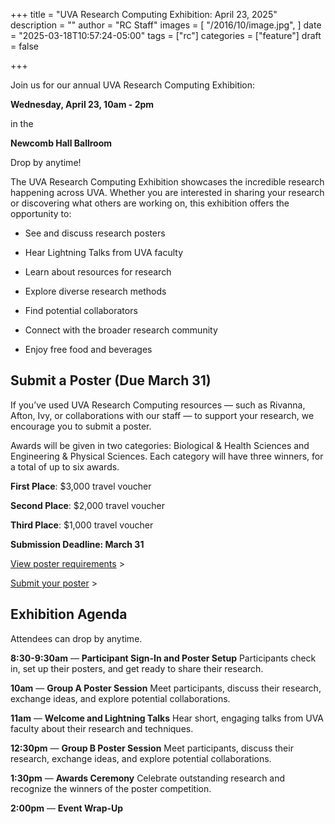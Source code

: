 +++
title = "UVA Research Computing Exhibition: April 23, 2025"
description = ""
author = "RC Staff"
images = [
  "/2016/10/image.jpg",
]
date = "2025-03-18T10:57:24-05:00"
tags = ["rc"]
categories = ["feature"]
draft = false

+++


Join us for our annual UVA Research Computing Exhibition: 


<strong>Wednesday, April 23, 10am - 2pm</strong> 

in the 


<strong>Newcomb Hall Ballroom</strong>


Drop by anytime!


The UVA Research Computing Exhibition showcases the incredible research happening across UVA. Whether you are interested in sharing your research or discovering what others are working on, this exhibition offers the opportunity to: 

* See and discuss research posters 

* Hear Lightning Talks from UVA faculty 

* Learn about resources for research 

* Explore diverse research methods 

* Find potential collaborators 

* Connect with the broader research community 

* Enjoy free food and beverages 

## Submit a Poster (Due March 31) 

If you’ve used UVA Research Computing resources — such as Rivanna, Afton, Ivy, or collaborations with our staff — to support your research, we encourage you to submit a poster. 

Awards will be given in two categories: Biological & Health Sciences and Engineering & Physical Sciences. Each category will have three winners, for a total of up to six awards. 

<strong>First Place</strong>: $3,000 travel voucher 

<strong>Second Place</strong>: $2,000 travel voucher 

<strong>Third Place</strong>: $1,000 travel voucher 

<strong>Submission Deadline: March 31 </strong>

[View poster requirements](https://rc.virginia.edu/2025/03/rc-exhibition-call-for-posters-march-31-2025/) > 

[Submit your poster](https://virginia.us9.list-manage.com/track/click?u=b918ecff2df30f32775065906&id=26c2154183&e=7a592fe565) > 

## Exhibition Agenda 

Attendees can drop by anytime. 

<strong>8:30-9:30am</strong> — <strong>Participant Sign-In and Poster Setup</strong> 
Participants check in, set up their posters, and get ready to share their research. 

<strong>10am</strong> — <strong>Group A Poster Session</strong> 
Meet participants, discuss their research, exchange ideas, and explore potential collaborations. 

<strong>11am</strong> — <strong>Welcome and Lightning Talks</strong> 
Hear short, engaging talks from UVA faculty about their research and techniques. 

<strong>12:30pm</strong> — <strong>Group B Poster Session</strong> 
Meet participants, discuss their research, exchange ideas, and explore potential collaborations. 

<strong>1:30pm</strong> — <strong>Awards Ceremony</strong> 
Celebrate outstanding research and recognize the winners of the poster competition. 

<strong>2:00pm</strong> — <strong>Event Wrap-Up</strong> 
 

